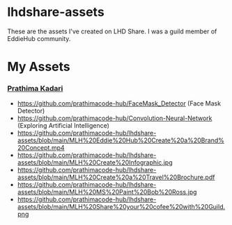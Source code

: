 # lhdshare-assets
These are the assets I've created on LHD Share. I was a guild member of EddieHub community.

# My Assets
### [Prathima Kadari](https://github.com/prathimacode-hub)
- https://github.com/prathimacode-hub/FaceMask_Detector (Face Mask Detector)
- https://github.com/prathimacode-hub/Convolution-Neural-Network (Exploring Artificial Intelligence)
- https://github.com/prathimacode-hub/lhdshare-assets/blob/main/MLH%20Eddie%20Hub%20Create%20a%20Brand%20Concept.mp4
- https://github.com/prathimacode-hub/lhdshare-assets/blob/main/MLH%20Create%20Infographic.jpg
- https://github.com/prathimacode-hub/lhdshare-assets/blob/main/MLH%20Create%20a%20Travel%20Brochure.pdf
- https://github.com/prathimacode-hub/lhdshare-assets/blob/main/MLH%20MS%20Paint%20Bob%20Ross.jpg
- https://github.com/prathimacode-hub/lhdshare-assets/blob/main/MLH%20Share%20your%20cofee%20with%20Guild.png
